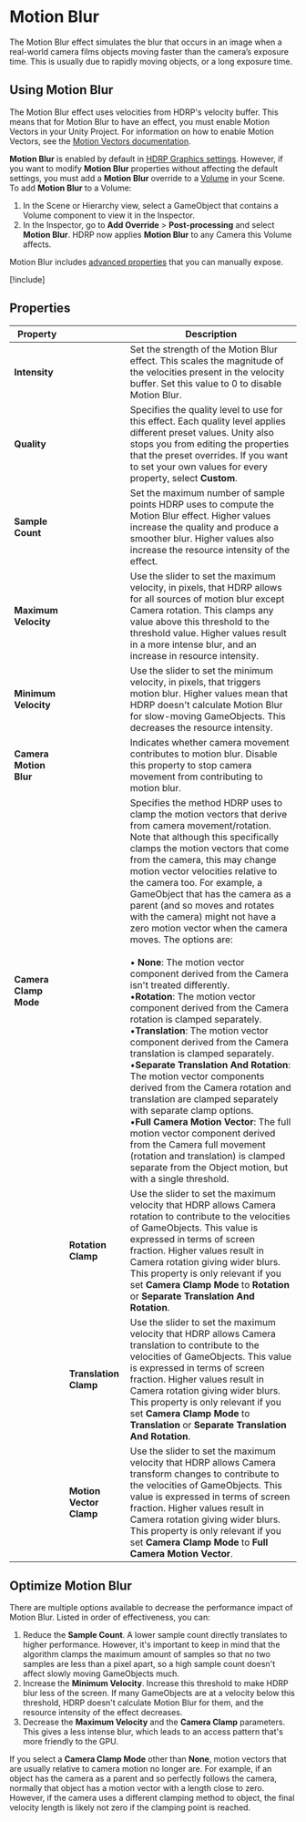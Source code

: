 # Motion Blur

The Motion Blur effect simulates the blur that occurs in an image when a real-world camera films objects moving faster than the camera’s exposure time. This is usually due to rapidly moving objects, or a long exposure time.

## Using Motion Blur

The Motion Blur effect uses velocities from HDRP's velocity buffer. This means that for Motion Blur to have an effect, you must enable Motion Vectors in your Unity Project. For information on how to enable Motion Vectors, see the [Motion Vectors documentation](Motion-Vectors.md).

**Motion Blur** is enabled by default in [HDRP Graphics settings](Default-Settings-Window.md). However, if you want to modify **Motion Blur** properties without affecting the default settings, you must add a **Motion Blur** override to a [Volume](understand-volumes.md) in your Scene. To add **Motion Blur** to a Volume:

1. In the Scene or Hierarchy view, select a GameObject that contains a Volume component to view it in the Inspector.
2. In the Inspector, go to **Add Override** > **Post-processing** and select **Motion Blur**. HDRP now applies **Motion Blur** to any Camera this Volume affects.

Motion Blur includes [advanced properties](https://docs.unity3d.com/Packages/com.unity.render-pipelines.core@latest?subfolder=/manual/advanced-properties.html) that you can manually expose.

[!include[](snippets/volume-override-api.md)]

## Properties

<table>
<thead>
  <tr>
    <th><strong>Property</strong></th>
    <th></th>
    <th><strong>Description</strong></th>
  </tr>
</thead>
<tbody>
  <tr>
    <td><strong>Intensity</strong></td>
    <td></td>
    <td>Set the strength of the Motion Blur effect. This scales the magnitude of the velocities present in the velocity buffer. Set this value to 0 to disable Motion Blur.</td>
  </tr>
  <tr>
    <td><strong>Quality</strong></td>
    <td></td>
    <td>Specifies the quality level to use for this effect. Each quality level applies different preset values. Unity also stops you from editing the properties that the preset overrides. If you want to set your own values for every property, select <strong>Custom</strong>.</td>
  </tr>
  <tr>
    <td><strong>Sample Count</strong></td>
    <td></td>
    <td>Set the maximum number of sample points HDRP uses to compute the Motion Blur effect. Higher values increase the quality and produce a smoother blur. Higher values also increase the resource intensity of the effect.</td>
  </tr>
  <tr>
    <td><strong>Maximum Velocity</strong></td>
    <td></td>
    <td>Use the slider to set the maximum velocity, in pixels, that HDRP allows for all sources of motion blur except Camera rotation. This clamps any value above this threshold to the threshold value. Higher values result in a more intense blur, and an increase in resource intensity.</td>
  </tr>
  <tr>
    <td><strong>Minimum Velocity</strong></td>
    <td></td>
    <td>Use the slider to set the minimum velocity, in pixels, that triggers motion blur. Higher values mean that HDRP doesn't calculate Motion Blur for slow-moving GameObjects. This decreases the resource intensity.</td>
  </tr>
  <tr>
    <td><strong>Camera Motion Blur</strong></td>
    <td></td>
    <td>Indicates whether camera movement contributes to motion blur. Disable this property to stop camera movement from contributing to motion blur.</td>
  </tr>
  <tr>
    <td><strong>Camera Clamp Mode</strong></td>
    <td></td>
    <td>Specifies the method HDRP uses to clamp the motion vectors that derive from camera movement/rotation. Note that although this specifically clamps the motion vectors that come from the camera, this may change motion vector velocities relative to the camera too. For example, a GameObject that has the camera as a parent (and so moves and rotates with the camera) might not have a zero motion vector when the camera moves. The options are:<br/><br/>• <strong>None</strong>: The motion vector component derived from the Camera isn't treated differently.<br/>•<strong>Rotation</strong>: The motion vector component derived from the Camera rotation is clamped separately.<br/>•<strong>Translation</strong>: The motion vector component derived from the Camera translation is clamped separately.<br/>•<strong>Separate Translation And Rotation</strong>: The motion vector components derived from the Camera rotation and translation are clamped separately with separate clamp options.<br/>•<strong>Full Camera Motion Vector</strong>: The full motion vector component derived from the Camera full movement (rotation and translation) is clamped separate from the Object motion, but with a single threshold.</td>
  </tr>
  <tr>
    <td></td>
    <td><strong>Rotation Clamp</strong></td>
    <td>Use the slider to set the maximum velocity that HDRP allows Camera rotation to contribute to the velocities of GameObjects. This value is expressed in terms of screen fraction. Higher values result in Camera rotation giving wider blurs.<br>This property is only relevant if you set <strong>Camera Clamp Mode</strong> to <strong>Rotation</strong> or <strong>Separate Translation And Rotation</strong>.</td>
  </tr>
  <tr>
    <td></td>
    <td><strong>Translation Clamp</strong></td>
    <td>Use the slider to set the maximum velocity that HDRP allows Camera translation to contribute to the velocities of GameObjects. This value is expressed in terms of screen fraction. Higher values result in Camera rotation giving wider blurs.<br>This property is only relevant if you set <strong>Camera Clamp Mode</strong> to <strong>Translation</strong> or <strong>Separate Translation And Rotation</strong>.</td>
  </tr>
  <tr>
    <td></td>
    <td><strong>Motion Vector Clamp</strong></td>
    <td>Use the slider to set the maximum velocity that HDRP allows Camera transform changes to contribute to the velocities of GameObjects. This value is expressed in terms of screen fraction. Higher values result in Camera rotation giving wider blurs.<br>This property is only relevant if you set <strong>Camera Clamp Mode</strong> to <strong>Full Camera Motion Vector</strong>.</td>
  </tr>
</tbody>
</table>

## Optimize Motion Blur

There are multiple options available to decrease the performance impact of Motion Blur. Listed in order of effectiveness, you can:

1. Reduce the **Sample Count**. A lower sample count directly translates to higher performance. However, it's important to keep in mind that the algorithm clamps the maximum amount of samples so that no two samples are less than a pixel apart, so a high sample count doesn't affect slowly moving GameObjects much.
2. Increase the **Minimum Velocity**. Increase this threshold to make HDRP blur less of the screen. If many GameObjects are at a velocity below this threshold, HDRP doesn't calculate Motion Blur for them, and the resource intensity of the effect decreases.
3. Decrease the **Maximum Velocity** and the **Camera Clamp** parameters. This gives a less intense blur, which leads to an access pattern that's more friendly to the GPU.

If you select a **Camera Clamp Mode** other than **None**, motion vectors that are usually relative to camera motion no longer are. For example, if an object has the camera as a parent and so perfectly follows the camera, normally that object has a motion vector with a length close to zero. However, if the camera uses a different clamping method to object, the final velocity length is likely not zero if the clamping point is reached.
